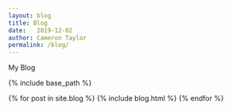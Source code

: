 ```yaml
---
layout: blog
title: Blog
date:   2019-12-02
author: Cameron Taylor
permalink: /blog/
---
```


My Blog

{% include base_path %}

{% for post in site.blog %} {% include blog.html %} {% endfor %}

